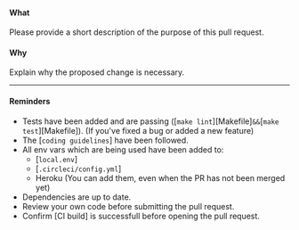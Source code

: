 #### What
Please provide a short description of the purpose of this pull request.

#### Why
Explain why the proposed change is necessary.

---

#### Reminders
- Tests have been added and are passing ([`make lint`][Makefile]`&&`[`make test`][Makefile]). (If you've fixed a bug or added a new feature)
- The [`coding guidelines`] have been followed.
- All env vars which are being used have been added to:
  - [`local.env`]
  - [`.circleci/config.yml`]
  - Heroku (You can add them, even when the PR has not been merged yet)
- Dependencies are up to date.
- Review your own code before submitting the pull request.
- Confirm [CI build] is successfull before opening the pull request.

